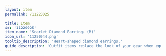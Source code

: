 ```yaml
---
layout: item
permalink: /11220025

title: Item
id: '11220025'
item_name: 'Scarlet Diamond Earrings (M)'
icon_url: '11250044.png'
tooltip_description: 'Heart-shaped diamond earrings.'
guide_description: 'Outfit items replace the look of your gear when equipped.'
---
```

